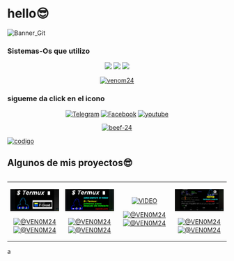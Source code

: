 # hello😎

![Banner_Git]( https://i.ibb.co/5R3Gm9M/Sin-t-tulo57.png) </a>
### Sistemas-Os que utilizo
<p align="center">
<img  src="https://img.shields.io/badge/linux-black?style=for-the-badge&logo=linux">
<img  src="https://img.shields.io/badge/kalilinux-black?style=for-the-badge&logo=kalilinux&logoColor=00ffff">
<img  src="https://img.shields.io/badge/ubuntu-black?style=for-the-badge&logo=ubuntu">
</p>

<p align="center"><a href="https://github.com/venom-24"><img title="venom24" src="https://github-readme-stats.vercel.app/api?username=venom-24&show_icons=true&include_all_commits=true&theme=tokyonight&cache_seconds=3200"></a> </p>


### sigueme da click en el icono
<p align="center">
<a href=https://t.me/Vnom24><img title="Telegram" src="https://img.shields.io/badge/Telegram-black?style=for-the-badge&logo=telegram"></a>
<a href=https://www.facebook.com/Venom24termuxavanzado><img title="Facebook" src="https://img.shields.io/badge/Fanpage-black?style=for-the-badge&logo=Facebook"></a>
<a href="https://www.youtube.com/c/Venom24Termux"><img title="youtube" src="https://img.shields.io/badge/YouTube-VeNOM24-red?style=for-the-badge&logo=Youtube"></a>
</p>


<p align="center">
<a href="https://github.com/venom-24/beef-24"><img title="beef-24" src="https://github-readme-stats.vercel.app/api/pin/?username=venom-24&repo=beef-24&theme=radical"></a>
</p>
<a href="https://github.com/venom-24/codigo"><img title="codigo" src="https://github-readme-stats.vercel.app/api/pin/?username=venom-24&repo=codigo&theme=radical"></a>
</p>

<div id="proyectos">                                                                           <h2 >Algunos de mis proyectos😎 </h2>
<table align="left" >
<tr border="none">                                                                             <td width="25%" align="center">                                                                <p align="center">
<a href="https://youtu.be/58pj4GEncYM?si=FiG-mCdsXzpTS8ig" title="Go to Source">               <img align="center" width=100% src="https://raw.githubusercontent.com/venom-24/venom-24/main/img/install_termux_fdroid.webp" alt="VIDEO" /></a>
</p>                                                                                           <p align="center">
<a href="https://youtu.be/58pj4GEncYM?si=FiG-mCdsXzpTS8ig" target="blank"><img align="center" src="https://img.shields.io/badge/YouTube-FF0000?style=for-the-badge&logo=youtube&logoColor=white" alt="@VEN0M24"  /></a>                                     <a href="https://github.com/venom-24" target="blank"><img align="center" src="https://img.shields.io/badge/GitHub-100000?style=for-the-badge&logo=github&logoColor=white" alt="@VEN0M24" /></a>
    </p>                                                                                            </td>

 <td width="25%" align="center">
    <p align="center">
     <a href=" https://youtu.be/zm5nGh2PPBI?si=SFpFPoLLzFe52fMe" title="Go to Source">                               <img align="center" width=100% src="https://raw.githubusercontent.com/venom-24/venom-24/main/img/termux_primeros_pasos.webp"   alt="VIDEO" /></a>                                                                       </p>                                                                                                       <p align="center">                                                                                               <a href="https://youtu.be/zm5nGh2PPBI?si=SFpFPoLLzFe52fMe" target="blank"><img align="center" src="https://img.shields.io/badge/YouTube-FF0000?style=for-the-badge&logo=youtube&logoColor=white" alt="@VEN0M24"  /
></a>                                                                                                              <a href="https://github.com/venom-24" target="blank"><img align="center" src="https://img.shields.io/badge/GitHub-100000?style=for-the-badge&logo=github&logoColor=white" alt="@VEN0M24" /></a>
    </p>                                                                                                     </td>

<td width="25%" align="center">
    <p align="center">
     <a href="https://youtu.be/v6rsSs-B7mA?si=zIjZQOV3o3z_-R0J" title="Go to Source">
        <img align="center" width=100% src="https://raw.githubusercontent.com/venom-24/venom-24/main/img/term
ux_login.webp"   alt="VIDEO" /></a>
      </p>
    <p align="center">                                                                                               <a href="https://youtu.be/v6rsSs-B7mA?si=zIjZQOV3o3z_-R0J" target="blank"><img align="center" src="https://img.shields.io/badge/YouTube-FF0000?style=for-the-badge&logo=youtube&logoColor=white" alt="@VEN0M24"  /></a>                                                                                                              <a href="https://github.com/venom-24" target="blank"><img align="center" src="https://img.shields.io/badge/GitHub-100000?style=for-the-badge&logo=github&logoColor=white" alt="@VEN0M24" /></a>
    </p>
</td>

<td width="25%" align="center">
    <p align="center">                                                                                            <a href="https://youtu.be/W1eD-tJEt0E?si=eASeUpkI8EXDet81" title="Go to Source">
        <img align="center" width=100% src="https://raw.githubusercontent.com/venom-24/venom-24/main/img/ataque_ddos_sql.webp"   alt="VIDEO" /></a>                                                                             </p>
    <p align="center">                                                                                               <a href="https://youtu.be/W1eD-tJEt0E?si=eASeUpkI8EXDet81" target="blank"><img align="center" src="ht
tps://img.shields.io/badge/YouTube-FF0000?style=for-the-badge&logo=youtube&logoColor=white" alt="@VEN0M24"  /
></a>
      <a href="ttps://github.com/venom-24" target="blank"><img align="center" src="https://img.shields.io/badge/GitHub-100000?style=for-the-badge&logo=github&logoColor=white" alt="@VEN0M24" /></a>
    </p>
</td>
<!------------------------->
                                                                                                             </tr>
</table>
  </div>
  <br>
<br><br>
<br>
<br><br><br>                                                                                                 a<br><br>


    
                          
